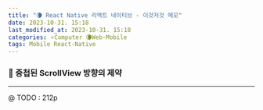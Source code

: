 ```yaml
---
title: "🌘 React Native 리액트 네이티브 - 이것저것 메모"
date: 2023-10-31. 15:18
last_modified_at: 2023-10-31. 15:18
categories: ⭐Computer 🌘Web-Mobile
tags: Mobile React-Native
---
```


### 💫 중첩된 ScrollView 방향의 제약

---

@ TODO : 212p  
